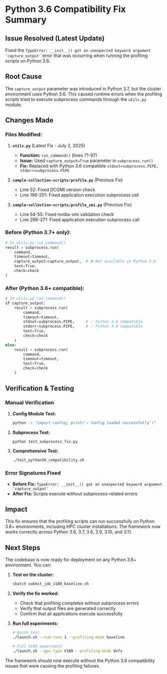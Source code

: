 # Python 3.6 Compatibility Fix Summary

## Issue Resolved (Latest Update)
Fixed the `TypeError: __init__() got an unexpected keyword argument 'capture_output'` error that was occurring when running the profiling scripts on Python 3.6.

## Root Cause
The `capture_output` parameter was introduced in Python 3.7, but the cluster environment uses Python 3.6. This caused runtime errors when the profiling scripts tried to execute subprocess commands through the `utils.py` module.

## Changes Made

### Files Modified:

1. **`utils.py`** (Latest Fix - July 2, 2025)
   - **Function:** `run_command()` (lines 71-97)
   - **Issue:** Used `capture_output=True` parameter in `subprocess.run()`
   - **Fix:** Replaced with Python 3.6 compatible `stdout=subprocess.PIPE, stderr=subprocess.PIPE`

2. **`sample-collection-scripts/profile.py`** (Previous Fix)
   - Line 52: Fixed DCGMI version check
   - Line 196-201: Fixed application execution subprocess call

3. **`sample-collection-scripts/profile_smi.py`** (Previous Fix)
   - Line 54-55: Fixed nvidia-smi validation check
   - Line 266-271: Fixed application execution subprocess call

### Before (Python 3.7+ only):
```python
# In utils.py run_command()
result = subprocess.run(
    command,
    timeout=timeout,
    capture_output=capture_output,  # ❌ Not available in Python 3.6
    text=True,
    check=check
)
```

### After (Python 3.6+ compatible):
```python
# In utils.py run_command()
if capture_output:
    result = subprocess.run(
        command,
        timeout=timeout,
        stdout=subprocess.PIPE,     # ✅ Python 3.6 compatible
        stderr=subprocess.PIPE,     # ✅ Python 3.6 compatible
        text=True,
        check=check
    )
else:
    result = subprocess.run(
        command,
        timeout=timeout,
        text=True,
        check=check
    )
```

## Verification & Testing

### Manual Verification
1. **Config Module Test:**
   ```bash
   python -c "import config; print('✓ Config loaded successfully')"
   ```

2. **Subprocess Test:**
   ```bash
   python test_subprocess_fix.py
   ```

3. **Comprehensive Test:**
   ```bash
   ./test_python36_compatibility.sh
   ```

### Error Signatures Fixed
- **Before Fix:** `TypeError: __init__() got an unexpected keyword argument 'capture_output'`
- **After Fix:** Scripts execute without subprocess-related errors

## Impact
This fix ensures that the profiling scripts can run successfully on Python 3.6+ environments, including HPC cluster installations. The framework now works correctly across Python 3.6, 3.7, 3.8, 3.9, 3.10, and 3.11.

## Next Steps
The codebase is now ready for deployment on any Python 3.6+ environment. You can:

1. **Test on the cluster:**
   ```bash
   sbatch submit_job_v100_baseline.sh
   ```

2. **Verify the fix worked:**
   - Check that profiling completes without subprocess errors
   - Verify that output files are generated correctly
   - Confirm that all applications execute successfully

3. **Run full experiments:**
   ```bash
   # Quick test
   ./launch.sh --num-runs 1 --profiling-mode baseline
   
   # Full V100 experiment  
   ./launch.sh --gpu-type V100 --profiling-mode dvfs
   ```

The framework should now execute without the Python 3.6 compatibility issues that were causing the profiling failures.
